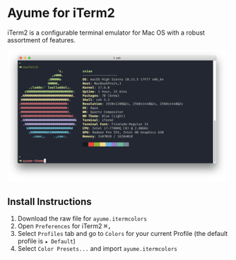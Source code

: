 # Ayume for iTerm2

iTerm2 is a configurable terminal emulator for Mac OS with a robust assortment of features.

<p align="center">
  <img src="https://raw.githubusercontent.com/kvnxiao/ayume/master/iterm2/ayume-iterm2.png">
</p>

## Install Instructions

1. Download the raw file for `ayume.itermcolors`
2. Open `Preferences` for iTerm2 <kbd>⌘,</kbd>
3. Select `Profiles` tab and go to `Colors` for your current Profile (the default profile is `★ Default`)
4. Select `Color Presets...` and import `ayume.itermcolors`

